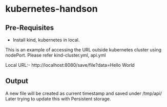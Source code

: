 # kubernetes-handson


## Pre-Requisites
  - Install kind, kubernetes in local.

 
This is an example of accessing the URL outside kubernetes cluster using nodePort.
Please refer kind-cluster.yml, api.yml


Local URL:- http://localhost:8080/save/file?data=Hello World


## Output
A new file will be created as current timestamp and saved under /tmp/api/
Later trying to update this with Persistent storage.